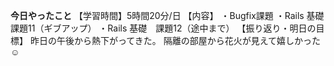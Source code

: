 **今日やったこと**
【学習時間】5時間20分/日
【内容】
・Bugfix課題
・Rails 基礎　課題11（ギブアップ）
・Rails 基礎　課題12（途中まで）
【振り返り・明日の目標】
昨日の午後から熱下がってきた。
隔離の部屋から花火が見えて嬉しかった☺️